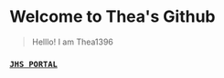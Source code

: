 # **Welcome to Thea's Github**


> Helllo! I am Thea1396
### [`JHS PORTAL`](https://jhsportal.adnu.edu.ph/)
